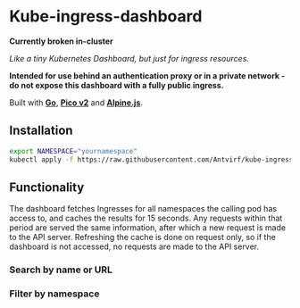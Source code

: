 # Kube-ingress-dashboard

**Currently broken in-cluster**

*Like a tiny Kubernetes Dashboard, but just for ingress resources.*

**Intended for use behind an authentication proxy or in a private network - do not expose this dashboard with a fully public ingress.**

Built with **[Go](https://go.dev/)**, **[Pico v2](https://v2.picocss.com/docs/v2)** and **[Alpine.js](https://alpinejs.dev/)**.

## Installation

```bash
export NAMESPACE="yournamespace"
kubectl apply -f https://raw.githubusercontent.com/Antvirf/kube-ingress-dashboard/main/manifests/deploy.yaml -n $NAMESPACE
```

## Functionality

The dashboard fetches Ingresses for all namespaces the calling pod has access to, and caches the results for 15 seconds. Any requests within that period are served the same information, after which a new request is made to the API server. Refreshing the cache is done on request only, so if the dashboard is not accessed, no requests are made to the API server.

### Search by name or URL

### Filter by namespace
